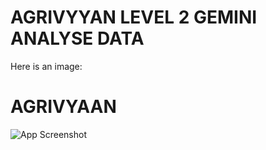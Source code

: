 
# AGRIVYYAN LEVEL 2 GEMINI ANALYSE DATA 

Here is an image:
# AGRIVYAAN

![App Screenshot](BinBuddy/Screenshot%202025-08-22%20215243.png)

